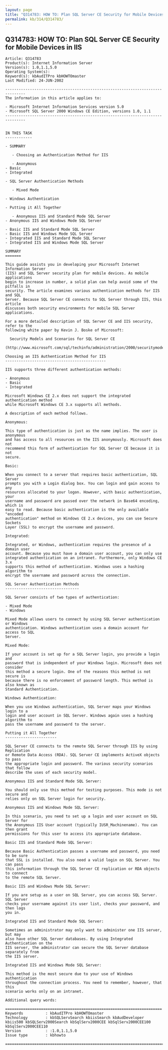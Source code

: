 ```yaml
---
layout: page
title: "Q314783: HOW TO: Plan SQL Server CE Security for Mobile Devices in IIS"
permalink: kb/314/Q314783/
---
```


## Q314783: HOW TO: Plan SQL Server CE Security for Mobile Devices in IIS

	Article: Q314783
	Product(s): Internet Information Server
	Version(s): 1.0,1.1,5.0
	Operating System(s): 
	Keyword(s): kbAudITPro kbHOWTOmaster
	Last Modified: 24-JUN-2002
	
	-------------------------------------------------------------------------------
	The information in this article applies to:
	
	- Microsoft Internet Information Services version 5.0 
	- Microsoft SQL Server 2000 Windows CE Edition, versions 1.0, 1.1 
	-------------------------------------------------------------------------------
	
	
	IN THIS TASK
	------------
	
	- SUMMARY
	
	   - Choosing an Authentication Method for IIS
	
	   - Anonymous
	- Basic
	- Integrated
	
	- SQL Server Authentication Methods
	
	   - Mixed Mode
	
	- Windows Authentication
	
	- Putting it All Together
	
	   - Anonymous IIS and Standard Mode SQL Server
	- Anonymous IIS and Windows Mode SQL Server
	
	- Basic IIS and Standard Mode SQL Server
	- Basic IIS and Windows Mode SQL Server
	- Integrated IIS and Standard Mode SQL Server
	- Integrated IIS and Windows Mode SQL Server
	
	SUMMARY
	=======
	
	This guide assists you in developing your Microsoft Internet Information Server
	(IIS) and SQL Server security plan for mobile devices. As mobile applications
	begin to increase in number, a solid plan can help avoid some of the pitfalls in
	security. The article examines various authentication methods for IIS and SQL
	Server. Because SQL Server CE connects to SQL Server through IIS, this article
	discusses both security environments for mobile SQL Server applications.
	
	For a more detailed description of SQL Server CE and IIS security, refer to the
	following white paper by Kevin J. Boske of Microsoft:
	
	  Security Models and Scenarios for SQL Server CE
	  (http://www.microsoft.com/sql/techinfo/administration/2000/securitymodels.asp)
	
	Choosing an IIS Authentication Method for IIS
	---------------------------------------------
	
	IIS supports three different authentication methods:
	
	- Anonymous
	- Basic
	- Integrated
	
	Microsoft Windows CE 2.x does not support the integrated authentication method
	while Microsoft Windows CE 3.x supports all methods.
	
	A description of each method follows.
	
	Anonymous:
	
	This type of authentication is just as the name implies. The user is anonymous
	and has access to all resources on the IIS anonymously. Microsoft does not
	recommend this form of authentication for SQL Server CE because it is not
	secure.
	
	Basic:
	
	When you connect to a server that requires basic authentication, SQL Server
	prompts you with a Login dialog box. You can login and gain access to any
	resources allocated to your logon. However, with basic authentication, your
	username and password are passed over the network in Base64 encoding, which is
	easy to read. Because basic authentication is the only available "encoded
	authentication" method on Windows CE 2.x devices, you can use Secure Sockets
	Layer (SSL) to encrypt the username and password.
	
	Integrated:
	
	Integrated, or Windows, authentication requires the presence of a domain user
	account. Because you must have a domain user account, you can only use
	integrated authentication on an intranet. Furthermore, only Windows CE 3.x
	supports this method of authentication. Windows uses a hashing algorithm to
	encrypt the username and password across the connection.
	
	SQL Server Authentication Methods
	---------------------------------
	
	SQL Server consists of two types of authentication:
	
	- Mixed Mode
	- Windows
	
	Mixed Mode allows users to connect by using SQL Server authentication or Windows
	authentication. Windows authentication uses a domain account for access to SQL
	Server.
	
	Mixed Mode:
	
	If your account is set up for a SQL Server login, you provide a login and
	password that is independent of your Windows login. Microsoft does not consider
	this method a secure login. One of the reasons this method is not secure is
	because there is no enforcement of password length. This method is also known as
	Standard Authentication.
	
	Windows Authentication:
	
	When you use Windows authentication, SQL Server maps your Windows login to a
	login and user account in SQL Server. Windows again uses a hashing algorithm to
	pass the username and password to the server.
	
	Putting it All Together
	-----------------------
	
	SQL Server CE connects to the remote SQL Server through IIS by using Replication
	or Remote Data Access (RDA). SQL Server CE implements ActiveX objects to pass
	the appropriate login and password. The various security scenarios that follow
	describe the uses of each security model.
	
	Anonymous IIS and Standard Mode SQL Server:
	
	You should only use this method for testing purposes. This mode is not secure and
	relies only on SQL Server login for security.
	
	Anonymous IIS and Windows Mode SQL Server:
	
	In this scenario, you need to set up a login and user account on SQL Server for
	the Anonymous IIS User account (typically IUSR_Machinename). You can then grant
	permissions for this user to access its appropriate database.
	
	Basic IIS and Standard Mode SQL Server:
	
	Because Basic Authentication passes a username and password, you need to be sure
	that SSL is installed. You also need a valid login on SQL Server. You can pass
	this information through the SQL Server CE replication or RDA objects to connect
	to the remote SQL Server.
	
	Basic IIS and Windows Mode SQL Server:
	
	If you are setup as a user on SQL Server, you can access SQL Server. SQL Server
	checks your username against its user list, checks your password, and then logs
	you in.
	
	Integrated IIS and Standard Mode SQL Server:
	
	Sometimes an administrator may only want to administer one IIS server, but may
	also have other SQL Server databases. By using Integrated Authentication on the
	IIS server, the administrator can secure the SQL Server database separately from
	the IIS server.
	
	Integrated IIS and Windows Mode SQL Server:
	
	This method is the most secure due to your use of Windows authentication
	throughout the connection process. You need to remember, however, that this
	scenario works only on an intranet.
	
	Additional query words:
	
	======================================================================
	Keywords          : kbAudITPro kbHOWTOmaster 
	Technology        : kbSQLServSearch kbiisSearch kbAudDeveloper kbiis500 kbSQLServ2000Search kbSqlServ2000CEE kbSqlServ2000CEE100 kbSqlServ2000CEE110
	Version           : :1.0,1.1,5.0
	Issue type        : kbhowto
	
	=============================================================================
	
